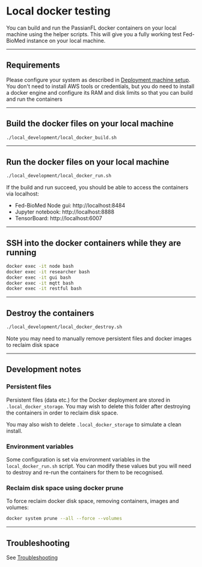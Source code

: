 # Local docker testing 

You can build and run the PassianFL docker containers on your local machine using the helper 
scripts. This will give you a fully working test Fed-BioMed instance on your local machine.

---
## Requirements

Please configure your system as described in [Deployment machine setup](../administration/deployment-machine-setup.md).
You don't need to install AWS tools or credentials, but you do need to install a docker engine and 
configure its RAM and disk limits so that you can build and run the containers

---

## Build the docker files on your local machine
```bash
./local_development/local_docker_build.sh
```

---

## Run the docker files on your local machine
```bash
./local_development/local_docker_run.sh
```

If the build and run succeed, you should be able to access the containers via localhost:
  - Fed-BioMed Node gui: http://localhost:8484
  - Jupyter notebook: http://localhost:8888
  - TensorBoard: http://localhost:6007

---

## SSH into the docker containers while they are running
```bash
docker exec -it node bash
docker exec -it researcher bash
docker exec -it gui bash
docker exec -it mqtt bash
docker exec -it restful bash
```

---

## Destroy the containers
```bash
./local_development/local_docker_destroy.sh
```

Note you may need to manually remove persistent files and docker images to reclaim disk space 

---

## Development notes

### Persistent files

Persistent files (data etc.) for the Docker deployment are stored in `.local_docker_storage`. You 
may wish to delete this folder after destroying the containers in order to reclaim disk space.

You may also wish to delete `.local_docker_storage` to simulate a clean install. 

### Environment variables

Some configuration is set via environment variables in the `local_docker_run.sh` script. You can
modify these values but you will need to destroy and re-run the containers for them to be recognised.

### Reclaim disk space using docker prune 

To force reclaim docker disk space, removing containers, images and volumes:
```bash
docker system prune --all --force --volumes
```

---
## Troubleshooting

See [Troubleshooting](../administration/troubleshooting.md)

